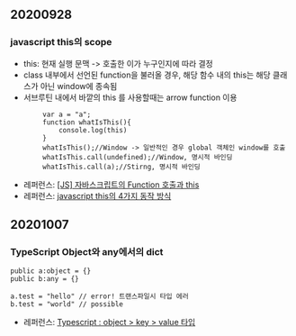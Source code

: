 ## 20200928
### javascript this의 scope
- this: 현재 실행 문맥 -> 호출한 이가 누구인지에 따라 결정
- class 내부에서 선언된 function을 불러올 경우, 해당 함수 내의 this는 해당 클래스가 아닌 window에 종속됨
- 서브루틴 내에서 바깥의 this 를 사용할때는 arrow function 이용
<pre><code>        var a = "a";
        function whatIsThis(){
            console.log(this)
        }
        whatIsThis();//Window -> 일반적인 경우 global 객체인 window를 호출
        whatIsThis.call(undefined);//Window, 명시적 바인딩
        whatIsThis.call(a);//Stirng, 명시적 바인딩
</code></pre>
- 레퍼런스: [[JS] 자바스크립트의 Function 호출과 this](https://velog.io/@imacoolgirlyo/JS-JavaScript-Function-Invocation%EC%99%80-this)
- 레퍼런스: [javascript this의 4가지 동작 방식](https://yuddomack.tistory.com/entry/%EC%9E%90%EB%B0%94%EC%8A%A4%ED%81%AC%EB%A6%BD%ED%8A%B8-this%EC%9D%98-4%EA%B0%80%EC%A7%80-%EB%8F%99%EC%9E%91-%EB%B0%A9%EC%8B%9D)

## 20201007
### TypeScript Object와 any에서의 dict
<pre><code>public a:object = {}
public b:any = {}

a.test = "hello" // error! 트랜스파일시 타입 에러
b.test = "world" // possible
</code></pre>
- 레퍼런스: [Typescript : object > key > value 타입](http://blog.naver.com/PostView.nhn?blogId=psj9102&logNo=221717047762&categoryNo=66&parentCategoryNo=0&viewDate=&currentPage=1&postListTopCurrentPage=1&from=postView)
